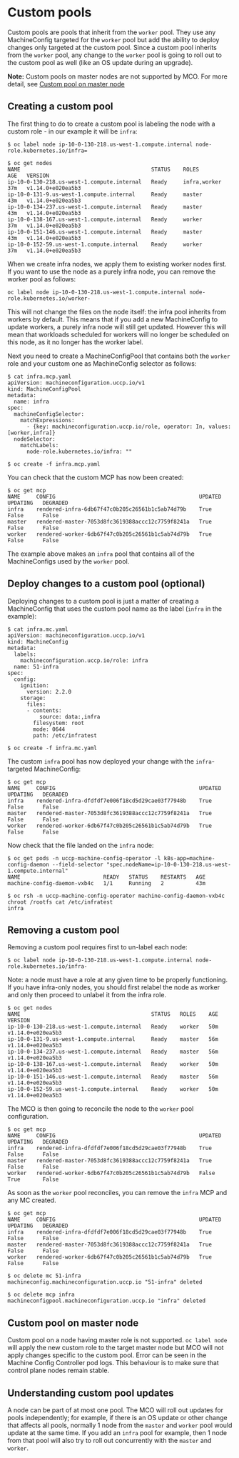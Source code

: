 # Custom pools

Custom pools are pools that inherit from the `worker` pool. They use any MachineConfig targeted for the `worker` pool
but add the ability to deploy changes only targeted at the custom pool.
Since a custom pool inherits from the `worker` pool, any change to the `worker` pool is going to roll out to the custom pool as well (like an OS update during an upgrade).

**Note:** Custom pools on master nodes are not supported by MCO. For more detail, see [Custom pool on master node](#Custom-pool-on-master-node)

## Creating a custom pool

The first thing to do to create a custom pool is labeling the node with a custom role - in our example it will be `infra`:

```console
$ oc label node ip-10-0-130-218.us-west-1.compute.internal node-role.kubernetes.io/infra=
```

```console
$ oc get nodes
NAME                                         STATUS    ROLES          AGE   VERSION
ip-10-0-130-218.us-west-1.compute.internal   Ready     infra,worker   37m   v1.14.0+e020ea5b3
ip-10-0-131-9.us-west-1.compute.internal     Ready     master         43m   v1.14.0+e020ea5b3
ip-10-0-134-237.us-west-1.compute.internal   Ready     master         43m   v1.14.0+e020ea5b3
ip-10-0-138-167.us-west-1.compute.internal   Ready     worker         37m   v1.14.0+e020ea5b3
ip-10-0-151-146.us-west-1.compute.internal   Ready     master         43m   v1.14.0+e020ea5b3
ip-10-0-152-59.us-west-1.compute.internal    Ready     worker         37m   v1.14.0+e020ea5b3
```

When we create infra nodes, we apply them to existing worker nodes first. If you want to use the node as a purely infra node, you can remove the worker pool as follows:

```
oc label node ip-10-0-130-218.us-west-1.compute.internal node-role.kubernetes.io/worker-
```

This will not change the files on the node itself: the infra pool inherits from workers by default. This means that if you add a new MachineConfig to update workers, a purely infra node will still get updated. However this will mean that workloads scheduled for workers will no longer be scheduled on this node, as it no longer has the worker label.

Next you need to create a MachineConfigPool that contains both the `worker` role and your custom one as MachineConfig selector as follows:

```console
$ cat infra.mcp.yaml
apiVersion: machineconfiguration.uccp.io/v1
kind: MachineConfigPool
metadata:
  name: infra
spec:
  machineConfigSelector:
    matchExpressions:
      - {key: machineconfiguration.uccp.io/role, operator: In, values: [worker,infra]}
  nodeSelector:
    matchLabels:
      node-role.kubernetes.io/infra: ""
```

```console
$ oc create -f infra.mcp.yaml
```

You can check that the custom MCP has now been created:

```console
$ oc get mcp
NAME     CONFIG                                             UPDATED   UPDATING   DEGRADED
infra    rendered-infra-6db67f47c0b205c26561b1c5ab74d79b    True      False      False
master   rendered-master-7053d8fc3619388accc12c7759f8241a   True      False      False
worker   rendered-worker-6db67f47c0b205c26561b1c5ab74d79b   True      False      False
```

The example above makes an `infra` pool that contains all of the MachineConfigs used by the `worker` pool.

## Deploy changes to a custom pool (optional)

Deploying changes to a custom pool is just a matter of creating a MachineConfig that uses the custom pool name as the label (`infra` in the example):

```console
$ cat infra.mc.yaml
apiVersion: machineconfiguration.uccp.io/v1
kind: MachineConfig
metadata:
  labels:
    machineconfiguration.uccp.io/role: infra
  name: 51-infra
spec:
  config:
    ignition:
      version: 2.2.0
    storage:
      files:
      - contents:
          source: data:,infra
        filesystem: root
        mode: 0644
        path: /etc/infratest
```

```console
$ oc create -f infra.mc.yaml
```

The custom `infra` pool has now deployed your change with the `infra`-targeted MachineConfig:

```console
$ oc get mcp
NAME     CONFIG                                             UPDATED   UPDATING   DEGRADED
infra    rendered-infra-dfdfdf7e006f18cd5d29cae03f77948b    True      False      False
master   rendered-master-7053d8fc3619388accc12c7759f8241a   True      False      False
worker   rendered-worker-6db67f47c0b205c26561b1c5ab74d79b   True      False      False
```

Now check that the file landed on the `infra` node:

```console
$ oc get pods -n uccp-machine-config-operator -l k8s-app=machine-config-daemon --field-selector "spec.nodeName=ip-10-0-130-218.us-west-1.compute.internal"
NAME                          READY   STATUS    RESTARTS   AGE
machine-config-daemon-vxb4c   1/1     Running   2          43m
```

```console
$ oc rsh -n uccp-machine-config-operator machine-config-daemon-vxb4c chroot /rootfs cat /etc/infratest
infra
```

## Removing a custom pool

Removing a custom pool requires first to un-label each node:

```console
$ oc label node ip-10-0-130-218.us-west-1.compute.internal node-role.kubernetes.io/infra-
```

Note: a node must have a role at any given time to be properly functioning. If you have infra-only nodes,
you should first relabel the node as worker and only then proceed to unlabel it from the infra role.

```console
$ oc get nodes
NAME                                         STATUS   ROLES    AGE   VERSION
ip-10-0-130-218.us-west-1.compute.internal   Ready    worker   50m   v1.14.0+e020ea5b3
ip-10-0-131-9.us-west-1.compute.internal     Ready    master   56m   v1.14.0+e020ea5b3
ip-10-0-134-237.us-west-1.compute.internal   Ready    master   56m   v1.14.0+e020ea5b3
ip-10-0-138-167.us-west-1.compute.internal   Ready    worker   50m   v1.14.0+e020ea5b3
ip-10-0-151-146.us-west-1.compute.internal   Ready    master   56m   v1.14.0+e020ea5b3
ip-10-0-152-59.us-west-1.compute.internal    Ready    worker   50m   v1.14.0+e020ea5b3
```

The MCO is then going to reconcile the node to the `worker` pool configuration.

```console
$ oc get mcp
NAME     CONFIG                                             UPDATED   UPDATING   DEGRADED
infra    rendered-infra-dfdfdf7e006f18cd5d29cae03f77948b    True      False      False
master   rendered-master-7053d8fc3619388accc12c7759f8241a   True      False      False
worker   rendered-worker-6db67f47c0b205c26561b1c5ab74d79b   False     True       False
```

As soon as the `worker` pool reconciles, you can remove the `infra` MCP and any MC created.

```console
$ oc get mcp
NAME     CONFIG                                             UPDATED   UPDATING   DEGRADED
infra    rendered-infra-dfdfdf7e006f18cd5d29cae03f77948b    True      False      False
master   rendered-master-7053d8fc3619388accc12c7759f8241a   True      False      False
worker   rendered-worker-6db67f47c0b205c26561b1c5ab74d79b   True      False      False

$ oc delete mc 51-infra
machineconfig.machineconfiguration.uccp.io "51-infra" deleted

$ oc delete mcp infra
machineconfigpool.machineconfiguration.uccp.io "infra" deleted
```

## Custom pool on master node
Custom pool on a node having master role is not supported. `oc label node` will apply the new custom role to the target master node but MCO will not apply changes specific to the custom pool. Error can be seen in the Machine Config Controller pod logs. This behaviour is to make sure that control plane nodes remain stable.

## Understanding custom pool updates

A node can be part of at most one pool.  The MCO will roll out updates for pools independently; for example, if there is an OS update or other change that affects all pools, normally 1 node from the `master` and `worker` pool would update at the same time.  If you add an `infra` pool for example, then 1 node from that pool will also try to roll out concurrently with the `master` and `worker`.
